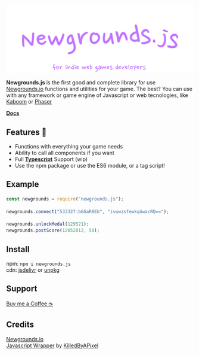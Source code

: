 ![ngjsbanner](banner.png)

**Newgrounds.js** is the first good and complete library for use [Newgrounds.io](https://newgrounds.io) functions and utilities for your game. The best? You can use with any framework or game engine of Javascript or web tecnologies, like [Kaboom](https://kaboomjs.com) or [Phaser](https://phaser.io)

[**Docs**](https://github.com/lajbel/newgrounds-js/wiki)

## Features 🎁
* Functions with everything your game needs
* Ability to call all components if you want
* Full [**Typescript**](http://typescriptlang.org/) Support (wip)
* Use the npm package or use the ES6 module, or a tag script!

## Example

```js
const newgrounds = require("newgrounds.js");

newgrounds.connect("533327:b6GaR8Eb", "ivuwzsfewkqñwacRQ==");

newgrounds.unlockMedal(129521);
newgrounds.postScore(12052012, 50);
```

## Install

npm: `npm i newgrounds.js` <br>
cdn: [jsdelivr](https://cdn.jsdelivr.net/npm/newgrounds.js@latest/dist/newgrounds.mjs) or [unpkg](https://unpkg.com/newgrounds.js@latest/dist/newgrounds.mjs)

## Support

[Buy me a Coffee ☕](https://ko-fi.com/lajbel)

## Credits

[Newgrounds.io](https://newgrounds.io) <br>
[Javascript Wrapper](https://github.com/KilledByAPixel/newgrounds) by [KilledByAPixel](https://github.com/KilledByAPixel)
